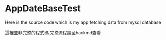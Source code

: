 # AppDateBaseTest
Here is the source code which is my app fetching data from mysql database

這裡並非完整的程式碼
完整流程請至hackmd查看
